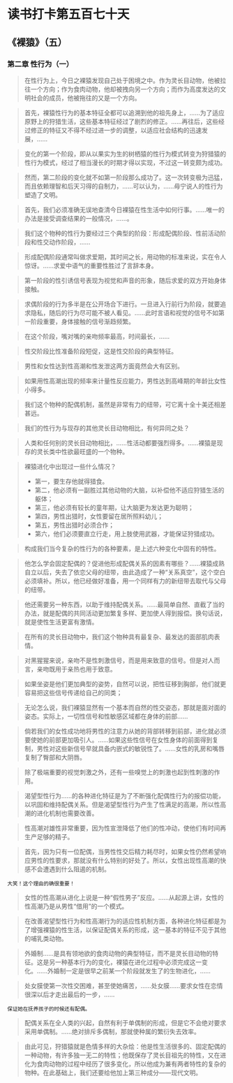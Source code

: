 # 读书打卡第五百七十天
## 《裸猿》（五）
### 第二章 性行为（一）

> 在性行为上，今日之裸猿发现自己处于困境之中。作为灵长目动物，他被拉往一个方向；作为食肉动物，他却被拽向另一个方向；而作为高度发达的文明社会的成员，他被拖往的又是一个方向。

> 首先，裸猿性行为的基本特征全都可以追溯到他的祖先身上，……为了适应原野上的狩猎生活，这些基本特征经过了剧烈的修正。……再往后，这些经过修正的特征又不得不经过进一步的调整，以适应社会结构的迅速发展，……

> 变化的第一个阶段，即从以果实为生的树栖猿的性行为模式转变为狩猎猿的性行为模式，经过了相当漫长的时期才得以实现，不过这一转变颇为成功。

> 然而，第二阶段的变化就不如第一阶段那么成功了。这一次转变极为迅猛，而且依赖理智和后天习得的自制力，……可以认为，……毋宁说人的性行为塑造了文明。

> 首先，我们必须准确无误地查清今日裸猿在性生活中如何行事。……唯一的办法是接受调查结果的一般情况，……。

> 我们这个物种的性行为要经过三个典型的阶段：形成配偶阶段、性前活动阶段和性交动作阶段，……

> 形成配偶阶段通常叫做求爱期，其时间之长，用动物的标准来说，实在令人惊讶。……求爱中语气的重要性胜过了言辞本身。

> 第一阶段的性引诱信号表现为视觉和声音的形象，随后求爱的双方开始身体接触。

> 求偶阶段的行为多半是在公开场合下进行。一旦进入行前行为阶段，就要追求隐私，随后的行为尽可能不被人看见。……此时言语和视觉的信号不如第一阶段重要，身体接触的信号渐趋频繁。

> 在这个阶段，嘴对嘴的亲吻频率最高，时间最长，……

> 性交阶段比性准备阶段短促，这是性交阶段的典型特征。

> 男性和女性达到性高潮和性发泄这两方面竟然会大有区别。

> 如果用性高潮出现的频率来计量性反应能力，男性达到高峰期的年龄比女性小得多。

> 我们这个物种的配偶机制，虽然是非常有力的纽带，可它离十全十美还相差甚远。

> 我们的性行为与现存的其他灵长目动物相比，有何异同之处？

> 人类和任何别的灵长目动物相比，……性活动都要强烈得多。……裸猿是现存的灵长类中性欲最旺盛的一个物种。

> 裸猿进化中出现过一些什么情况？
> * 第一，要生存他就得猎食。
> * 第二，他必须有一副胜过其他动物的大脑，以补偿他不适应狩猎生活的躯体；
> * 第三，他必须有较长的童年期，让大脑更为发达更为聪明；
> * 第四，男性出猎时，女性要留在居所照料幼儿；
> * 第五，男性出猎时必须合作；
> * 第六，他们必须要直立行走，用上肢使用武器，才能保证狩猎成功。

> 构成我们当今复杂的性行为的各种要素，是上述六种变化中固有的特性。

> 他怎么学会固定配偶的？促进他形成配偶关系的因素有哪些？……裸猿成熟自立以后，失去了依恋父母的纽带，由此造成了一种“关系真空”，这个空白必须填补。所以，他已经做好准备，用一个同样有力的新纽带去取代与父母的纽带。

> 他还需要另一种东西，以助于维持配偶关系。……最简单自然、直截了当的办法，就是配偶的共同活动更加繁复多样、更加使人得到报偿。换句话说，就是使性生活更富有激情。

> 在所有的灵长目动物中，我们这个物种具有最复杂、最发达的面部肌肉表情。

> 对黑猩猩来说，亲吻不是性刺激信号，而是用来致意的信号。但是对人而言，亲吻既用于亲热也用于致意。

> 如果坐姿是他们更加典型的姿势，自然可以说，把性征移到胸部，他们就更容易把这些信号传递给自己的同类；

> 无论怎么说，我们裸猿显然有一个基本而自然的性交姿态，那就是面对面的姿态。实际上，一切性信号和性敏感区域都在身体的前部……

> 倘若我们的女性成功地将男性的注意力从她的背部转移到前部，进化就必须要使她的前部更加吸引人。……如果这些性信号在女性身体的前面得到复制，男性对这些新信号早就具备内嵌式的敏锐性了。……女性的乳房和嘴唇复制了臀部和大阴唇。

> 除了极端重要的视觉刺激之外，还有一些嗅觉上的刺激也起到性刺激的作用。

> 渴望型性行为……的各种进化特征是为了不断强化配偶性行为的报偿功能，以巩固和维持配偶关系。但是渴望型性行为产生了性满足的高潮，所以性高潮的进化机制也需要改善。

> 性高潮对雄性非常重要，因为性宣泄降低了他们的性冲动，使他们有时间再生产足够的精子。

> 首先，因为只有一位配偶，当男性性交后精力耗尽时，如果女性仍然希望响应男性的性要求，那就没有什么特别的好处了。所以，女性出现性高潮的快感不会遭遇到什么阻遏的机制。
```
大笑！这个理由的确很重要！
```
> 女性的性高潮从进化上说是一种“假性男子”反应。……从起源上讲，女性的性高潮乃是从男性“借用”的一个模式。

> 在改善渴望型性行为和性高潮行为的适应性机制方面，各种进化特征都是为了增强裸猿的性生活，以保证配偶关系的形成，这一基本的特征不见于其他的哺乳类动物。

> 外婚制……是具有领地欲的食肉动物的典型特征，而不是灵长目动物的特征。这是另一种基本行为的变化，裸猿在进化过程中必须完成这一变化。……外婚制一定是很早之前某一个阶段就发生了的生物进化，……

> 处女膜使第一次性交困难，甚至使她痛苦，……处女膜……要求女性在恋情很深以后才走出最后的一步，……
```
保证她在抚养孩子的时候还有配偶。
```
> 配偶关系在全人类的兴起，自然有利于单偶制的形成，但是它不会绝对要求采用单偶制。……绝对排斥多偶制，那就使种属的繁衍失去效率。

> 由此可见，狩猎猿就是色情多样的大杂烩：他是性生活很多的、固定配偶的一种动物，有许多独一无二的特性；他既保存了灵长目祖先的特性，又在进化为食肉动物的过程中经历了很多变化，所以他成为兼有两者特性的复杂的物种。在此基础上，我们还要给他加上第三种成分——现代文明。